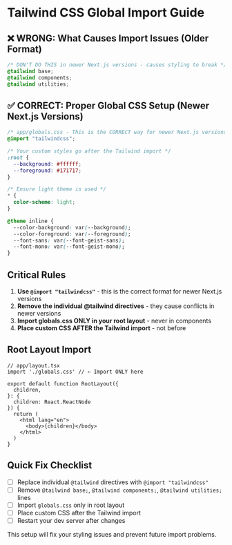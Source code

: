 # Tailwind CSS Global Import Guide

## ❌ WRONG: What Causes Import Issues (Older Format)
```css
/* DON'T DO THIS in newer Next.js versions - causes styling to break */
@tailwind base;
@tailwind components;
@tailwind utilities;
```

## ✅ CORRECT: Proper Global CSS Setup (Newer Next.js Versions)
```css
/* app/globals.css - This is the CORRECT way for newer Next.js versions */
@import "tailwindcss";

/* Your custom styles go after the Tailwind import */
:root {
  --background: #ffffff;
  --foreground: #171717;
}

/* Ensure light theme is used */
* {
  color-scheme: light;
}

@theme inline {
  --color-background: var(--background);
  --color-foreground: var(--foreground);
  --font-sans: var(--font-geist-sans);
  --font-mono: var(--font-geist-mono);
}
```

## Critical Rules

1. **Use `@import "tailwindcss"`** - this is the correct format for newer Next.js versions
2. **Remove the individual @tailwind directives** - they cause conflicts in newer versions
3. **Import globals.css ONLY in your root layout** - never in components
4. **Place custom CSS AFTER the Tailwind import** - not before

## Root Layout Import
```tsx
// app/layout.tsx
import './globals.css' // ← Import ONLY here

export default function RootLayout({
  children,
}: {
  children: React.ReactNode
}) {
  return (
    <html lang="en">
      <body>{children}</body>
    </html>
  )
}
```

## Quick Fix Checklist
- [ ] Replace individual `@tailwind` directives with `@import "tailwindcss"`
- [ ] Remove `@tailwind base;`, `@tailwind components;`, `@tailwind utilities;` lines
- [ ] Import `globals.css` only in root layout
- [ ] Place custom CSS after the Tailwind import
- [ ] Restart your dev server after changes

This setup will fix your styling issues and prevent future import problems.